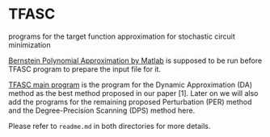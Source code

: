 # TFASC
programs for the target function approximation for stochastic circuit minimization

[Bernstein Polynomial Approximation by Matlab]() is supposed to be run before TFASC program to prepare the input file for it.

[TFASC main program]() is the program for the Dynamic Approximation (DA) method as the best method proposed in our paper [1]. Later on we will also add the programs for the remaining proposed Perturbation (PER) method and the Degree-Precision Scanning (DPS) method here.

Please refer to `readme.md` in both directories for more details.

